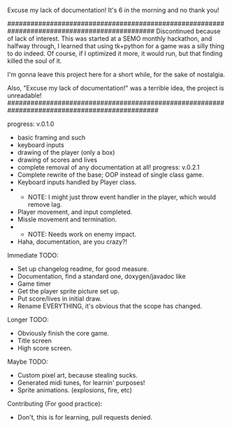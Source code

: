 Excuse my lack of documentation! It's 6 in the morning and no thank you!

##############################################################################################
Discontinued because of lack of interest. This was started at a SEMO monthly hackathon,
and halfway through, I learned that using tk+python for a game was a silly thing to do indeed.
Of course, if I optimized it more, it would run, but that finding killed the soul of it.

I'm gonna leave this project here for a short while, for the sake of nostalgia.

Also, "Excuse my lack of documentation!" was a terrible idea, the project is unreadable!
###############################################################################################

progress: v.0.1.0
  - basic framing and such
  - keyboard inputs
  - drawing of the player (only a box)
  - drawing of scores and lives
  - complete removal of any documentation at all!
progress: v.0.2.1
  - Complete rewrite of the base; OOP instead of single class game.
  - Keyboard inputs handled by Player class.
  -   - NOTE: I might just throw event handler in the player, which would remove lag.
  - Player movement, and input completed.
  - Missle movement and termination.
  -   - NOTE: Needs work on enemy impact.
  - Haha, documentation, are you crazy?!

Immediate TODO:
  - Set up changelog readme, for good measure.
  - Documentation, find a standard one, doxygen/javadoc like
  - Game timer
  - Get the player sprite picture set up.
  - Put score/lives in initial draw.
  - Rename EVERYTHING, it's obvious that the scope has changed.
  
Longer TODO:
  - Obviously finish the core game.
  - Title screen
  - High score screen.
  
Maybe TODO:
  - Custom pixel art, because stealing sucks.
  - Generated midi tunes, for learnin' purposes!
  - Sprite animations. (explosions, fire, etc)
  
Contributing (For good practice):
  - Don't, this is for learning, pull requests denied.
